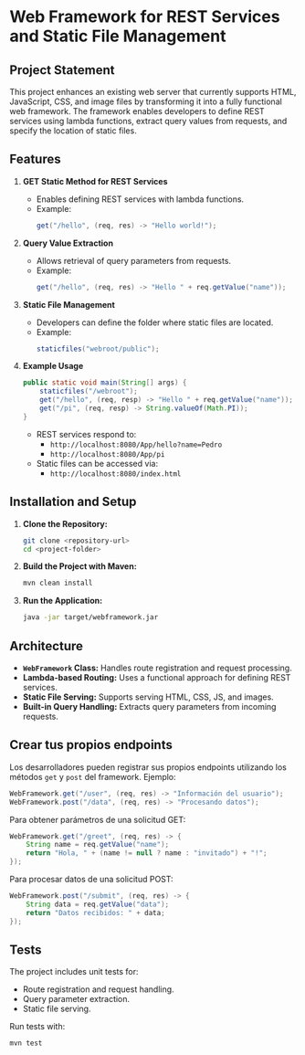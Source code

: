 # Web Framework for REST Services and Static File Management

## Project Statement
This project enhances an existing web server that currently supports HTML, JavaScript, CSS, and image files by transforming it into a fully functional web framework. The framework enables developers to define REST services using lambda functions, extract query values from requests, and specify the location of static files.

## Features
1. **GET Static Method for REST Services**
    - Enables defining REST services with lambda functions.
    - Example:
      ```java
      get("/hello", (req, res) -> "Hello world!");
      ```

2. **Query Value Extraction**
    - Allows retrieval of query parameters from requests.
    - Example:
      ```java
      get("/hello", (req, res) -> "Hello " + req.getValue("name"));
      ```

3. **Static File Management**
    - Developers can define the folder where static files are located.
    - Example:
      ```java
      staticfiles("webroot/public");
      ```

4. **Example Usage**
    ```java
    public static void main(String[] args) {
        staticfiles("/webroot");
        get("/hello", (req, resp) -> "Hello " + req.getValue("name"));
        get("/pi", (req, resp) -> String.valueOf(Math.PI));
    }
    ```
    - REST services respond to:
      - `http://localhost:8080/App/hello?name=Pedro`
      - `http://localhost:8080/App/pi`
    - Static files can be accessed via:
      - `http://localhost:8080/index.html`

## Installation and Setup
1. **Clone the Repository:**
   ```sh
   git clone <repository-url>
   cd <project-folder>
   ```
2. **Build the Project with Maven:**
   ```sh
   mvn clean install
   ```
3. **Run the Application:**
   ```sh
   java -jar target/webframework.jar
   ```

## Architecture
- **`WebFramework` Class:** Handles route registration and request processing.
- **Lambda-based Routing:** Uses a functional approach for defining REST services.
- **Static File Serving:** Supports serving HTML, CSS, JS, and images.
- **Built-in Query Handling:** Extracts query parameters from incoming requests.


## Crear tus propios endpoints

Los desarrolladores pueden registrar sus propios endpoints utilizando los métodos `get` y `post` del framework. Ejemplo:

```java
WebFramework.get("/user", (req, res) -> "Información del usuario");
WebFramework.post("/data", (req, res) -> "Procesando datos");
```

Para obtener parámetros de una solicitud GET:
```java
WebFramework.get("/greet", (req, res) -> {
    String name = req.getValue("name");
    return "Hola, " + (name != null ? name : "invitado") + "!";
});
```

Para procesar datos de una solicitud POST:
```java
WebFramework.post("/submit", (req, res) -> {
    String data = req.getValue("data");
    return "Datos recibidos: " + data;
});
```


## Tests
The project includes unit tests for:
- Route registration and request handling.
- Query parameter extraction.
- Static file serving.

Run tests with:
```sh
mvn test
```
